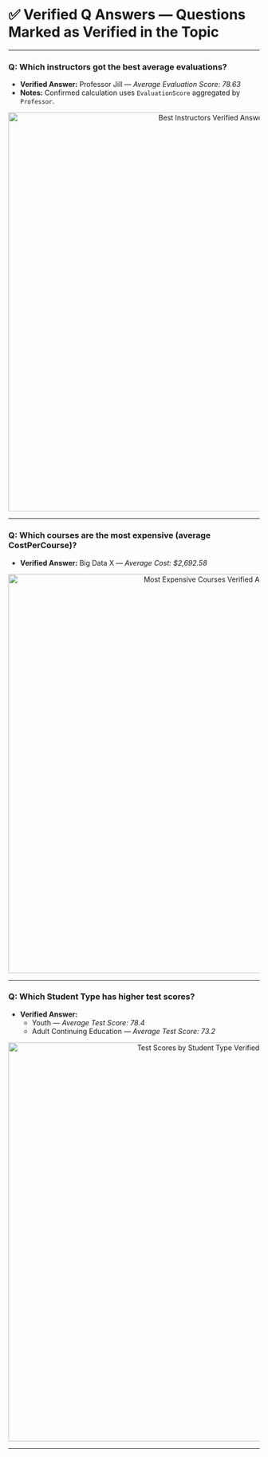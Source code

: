 # ✅ Verified Q Answers — Questions Marked as Verified in the Topic

---

### Q: Which instructors got the best average evaluations?
- **Verified Answer:** Professor Jill — *Average Evaluation Score: 78.63*  
- **Notes:** Confirmed calculation uses `EvaluationScore` aggregated by `Professor`.  

<div align="center">
  <img src="https://i.postimg.cc/HcG94J9k/20-q-best-instructors-verified-png.png" alt="Best Instructors Verified Answer" width="800">
</div>

---

### Q: Which courses are the most expensive (average CostPerCourse)?
- **Verified Answer:** Big Data X — *Average Cost: $2,692.58*  

<div align="center">
  <img src="https://i.postimg.cc/wyhcW6wc/21-q-courses-most-expensive-verified-png.png" alt="Most Expensive Courses Verified Answer" width="800">
</div>

---

### Q: Which Student Type has higher test scores?
- **Verified Answer:**  
  - Youth — *Average Test Score: 78.4*  
  - Adult Continuing Education — *Average Test Score: 73.2*  

<div align="center">
  <img src="https://i.postimg.cc/PNjBdNnH/24-dashboard-q-test-scores-by-student-type-png.png" alt="Test Scores by Student Type Verified Answer" width="800">
</div>

---
